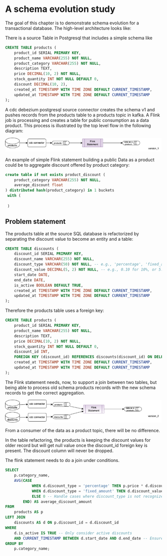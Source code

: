 # A schema evolution study

The goal of this chapter is to demonstrate schema evolution for a transactional database. The high-level architecture looks like:



There is a source Table in Postgresql that includes a simple schema like

```sql
CREATE TABLE products (
    product_id SERIAL PRIMARY KEY,
    product_name VARCHAR(255) NOT NULL,
    product_category VARCHAR(255) NOT NULL,
    description TEXT,
    price DECIMAL(10, 2) NOT NULL,
    stock_quantity INT NOT NULL DEFAULT 0,
    discount DECIMAL(10, 2),
    created_at TIMESTAMP WITH TIME ZONE DEFAULT CURRENT_TIMESTAMP,
    updated_at TIMESTAMP WITH TIME ZONE DEFAULT CURRENT_TIMESTAMP
);
```

A cdc debezium postgresql source connector creates the schema v1 and pushes records from the products table to a products topic in kafka. A Flink job is processing and creates a table for public consumption as a data product. This process is illustrated by the top level flow in the following diagram:

![](./images/arch_1.drawio.png)

An example of simple Flink statement building a public Data as a product could be to aggregate discount offered by product category:

```sql
create table if not exists product_discount (
    product_category VARCHAR(255) NOT NULL,
    average_discount float
) distributed hash(product_category) in 1 buckets
 with (

 )
```

## Problem statement

The products table at the source SQL database is refactorized by separating the discount value to become an entity and a table:

```sql
CREATE TABLE discounts (
    discount_id SERIAL PRIMARY KEY,
    discount_name VARCHAR(255) NOT NULL,
    discount_type VARCHAR(50) NOT NULL, -- e.g., 'percentage', 'fixed_amount'
    discount_value DECIMAL(5, 2) NOT NULL, -- e.g., 0.10 for 10%, or 5.00 for $5
    start_date DATE,
    end_date DATE,
    is_active BOOLEAN DEFAULT TRUE,
    created_at TIMESTAMP WITH TIME ZONE DEFAULT CURRENT_TIMESTAMP,
    updated_at TIMESTAMP WITH TIME ZONE DEFAULT CURRENT_TIMESTAMP
);
```

Therefore the products table uses a foreign key:

```sql
CREATE TABLE products (
    product_id SERIAL PRIMARY KEY,
    product_name VARCHAR(255) NOT NULL,
    description TEXT,
    price DECIMAL(10, 2) NOT NULL,
    stock_quantity INT NOT NULL DEFAULT 0,
    discount_id INT,
    FOREIGN KEY (discount_id) REFERENCES discounts(discount_id) ON DELETE SET NULL,
    created_at TIMESTAMP WITH TIME ZONE DEFAULT CURRENT_TIMESTAMP,
    updated_at TIMESTAMP WITH TIME ZONE DEFAULT CURRENT_TIMESTAMP
);
```

The Flink statement needs, now, to support a join between two tables, but being able to process old schema products records with the new schema records to get the correct aggregation.

![](./images/arch_2.drawio.png)

From a consumer of the data as a product topic, there will be no difference.

In the table refactoring, the products is keeping the discount values for older record but will get null value once the discount_id foreign key is present. The discount column will never be dropped. 

The flink statement needs to do a join under conditions.

```sql
SELECT
    p.category_name,
    AVG(CASE
            WHEN d.discount_type = 'percentage' THEN p.price * d.discount_value
            WHEN d.discount_type = 'fixed_amount' THEN d.discount_value
            ELSE 0 -- Handle cases where discount_type is not recognized or null
        END) AS average_discount_amount
FROM
    products AS p
LEFT JOIN
    discounts AS d ON p.discount_id = d.discount_id
WHERE
    d.is_active IS TRUE -- Only consider active discounts
    AND CURRENT_TIMESTAMP BETWEEN d.start_date AND d.end_date -- Ensure discount is within its valid period
GROUP BY
    p.category_name;
```